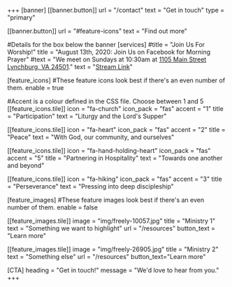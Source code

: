 +++
[banner]
  [[banner.button]]
      url = "/contact"
      text = "Get in touch"
      type = "primary"

  [[banner.button]]
      url = "#feature-icons"
      text = "Find out more"

#Details for the box below the banner
[services]
#title = "Join Us For Worship!"
  title = "August 13th, 2020: Join Us on Facebook for Morning Prayer"
#text = "We meet on Sundays at 10:30am at [1105 Main Street Lynchburg, VA 24501](https://www.openstreetmap.org/way/319629804)."
  text = "[Stream Link](https://www.facebook.com/COGSLynchburg)"

[feature_icons]
  #These feature icons look best if there's an even number of them.
  enable = true

  #Accent is a colour defined in the CSS file. Choose between 1 and 5
  [[feature_icons.tile]]
    icon = "fa-church"
    icon_pack = "fas"
    accent = "1"
    title = "Participation"
    text = "Liturgy and the Lord's Supper"

  [[feature_icons.tile]]
    icon = "fa-heart"
    icon_pack = "fas"
    accent = "2"
    title = "Peace"
    text = "With God, our community, and ourselves"

  [[feature_icons.tile]]
    icon = "fa-hand-holding-heart"
    icon_pack = "fas"
    accent = "5"
    title = "Partnering in Hospitality"
    text = "Towards one another and beyond"

  [[feature_icons.tile]]
    icon = "fa-hiking"
    icon_pack = "fas"
    accent = "3"
    title = "Perseverance"
    text = "Pressing into deep discipleship"

[feature_images]
#These feature images look best if there's an even number of them.
  enable = false

  [[feature_images.tile]]
    image = "img/freely-10057.jpg"
    title = "Ministry 1"
    text = "Something we want to highlight"
    url = "/resources"
    button_text = "Learn more"

  [[feature_images.tile]]
    image = "img/freely-26905.jpg"
    title = "Ministry 2"
    text = "Something else"
    url = "/resources"
    button_text="Learn more"

[CTA]
  heading = "Get in touch!"
  message = "We'd love to hear from you."
+++

